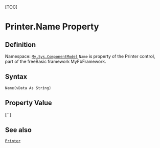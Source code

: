 [TOC]
# Printer.Name Property

## Definition
Namespace: [`My.Sys.ComponentModel`](My.Sys.ComponentModel.md)
`Name` is property of the Printer control, part of the freeBasic framework MyFbFramework.
## Syntax
```freeBasic
Name(vData As String)
```
## Property Value
[``]
## See also
[`Printer`](Printer.md)
